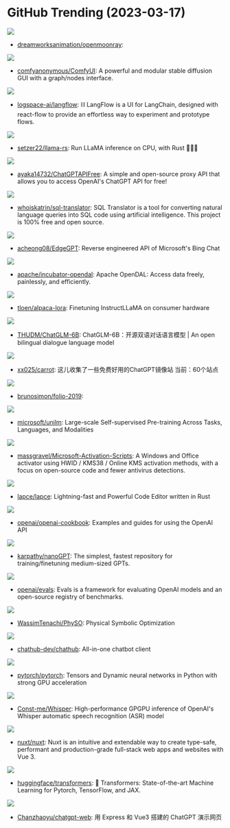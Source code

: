 # GitHub Trending (2023-03-17)

![](https://img.shields.io/badge/CMake-New%20500-green?style=flat-square&logo=appveyor)
- [dreamworksanimation/openmoonray](https://github.com/dreamworksanimation/openmoonray): 

![](https://img.shields.io/badge/Python-New%20472-green?style=flat-square&logo=appveyor)
- [comfyanonymous/ComfyUI](https://github.com/comfyanonymous/ComfyUI): A powerful and modular stable diffusion GUI with a graph/nodes interface.

![](https://img.shields.io/badge/TypeScript-New%20113-green?style=flat-square&logo=appveyor)
- [logspace-ai/langflow](https://github.com/logspace-ai/langflow): ⛓️ LangFlow is a UI for LangChain, designed with react-flow to provide an effortless way to experiment and prototype flows.

![](https://img.shields.io/badge/Rust-New%20353-green?style=flat-square&logo=appveyor)
- [setzer22/llama-rs](https://github.com/setzer22/llama-rs): Run LLaMA inference on CPU, with Rust 🦀🚀🦙

![](https://img.shields.io/badge/JavaScript-New%20107-green?style=flat-square&logo=appveyor)
- [ayaka14732/ChatGPTAPIFree](https://github.com/ayaka14732/ChatGPTAPIFree): A simple and open-source proxy API that allows you to access OpenAI's ChatGPT API for free!

![](https://img.shields.io/badge/TypeScript-New%20321-green?style=flat-square&logo=appveyor)
- [whoiskatrin/sql-translator](https://github.com/whoiskatrin/sql-translator): SQL Translator is a tool for converting natural language queries into SQL code using artificial intelligence. This project is 100% free and open source.

![](https://img.shields.io/badge/Python-New%20243-green?style=flat-square&logo=appveyor)
- [acheong08/EdgeGPT](https://github.com/acheong08/EdgeGPT): Reverse engineered API of Microsoft's Bing Chat

![](https://img.shields.io/badge/Rust-New%2051-green?style=flat-square&logo=appveyor)
- [apache/incubator-opendal](https://github.com/apache/incubator-opendal): Apache OpenDAL: Access data freely, painlessly, and efficiently.

![](https://img.shields.io/badge/Jupyter%20Notebook-New%20348-green?style=flat-square&logo=appveyor)
- [tloen/alpaca-lora](https://github.com/tloen/alpaca-lora): Finetuning InstructLLaMA on consumer hardware

![](https://img.shields.io/badge/Python-New%201-green?style=flat-square&logo=appveyor)
- [THUDM/ChatGLM-6B](https://github.com/THUDM/ChatGLM-6B): ChatGLM-6B：开源双语对话语言模型 | An open bilingual dialogue language model

![](https://img.shields.io/badge/none-New%20883-green?style=flat-square&logo=appveyor)
- [xx025/carrot](https://github.com/xx025/carrot): 这儿收集了一些免费好用的ChatGPT镜像站 当前：60个站点

![](https://img.shields.io/badge/JavaScript-New%20130-green?style=flat-square&logo=appveyor)
- [brunosimon/folio-2019](https://github.com/brunosimon/folio-2019): 

![](https://img.shields.io/badge/Python-New%20210-green?style=flat-square&logo=appveyor)
- [microsoft/unilm](https://github.com/microsoft/unilm): Large-scale Self-supervised Pre-training Across Tasks, Languages, and Modalities

![](https://img.shields.io/badge/Batchfile-New%20339-green?style=flat-square&logo=appveyor)
- [massgravel/Microsoft-Activation-Scripts](https://github.com/massgravel/Microsoft-Activation-Scripts): A Windows and Office activator using HWID / KMS38 / Online KMS activation methods, with a focus on open-source code and fewer antivirus detections.

![](https://img.shields.io/badge/Rust-New%2053-green?style=flat-square&logo=appveyor)
- [lapce/lapce](https://github.com/lapce/lapce): Lightning-fast and Powerful Code Editor written in Rust

![](https://img.shields.io/badge/Jupyter%20Notebook-New%20544-green?style=flat-square&logo=appveyor)
- [openai/openai-cookbook](https://github.com/openai/openai-cookbook): Examples and guides for using the OpenAI API

![](https://img.shields.io/badge/Python-New%20105-green?style=flat-square&logo=appveyor)
- [karpathy/nanoGPT](https://github.com/karpathy/nanoGPT): The simplest, fastest repository for training/finetuning medium-sized GPTs.

![](https://img.shields.io/badge/Python-New%20977-green?style=flat-square&logo=appveyor)
- [openai/evals](https://github.com/openai/evals): Evals is a framework for evaluating OpenAI models and an open-source registry of benchmarks.

![](https://img.shields.io/badge/Python-New%20198-green?style=flat-square&logo=appveyor)
- [WassimTenachi/PhySO](https://github.com/WassimTenachi/PhySO): Physical Symbolic Optimization

![](https://img.shields.io/badge/TypeScript-New%20176-green?style=flat-square&logo=appveyor)
- [chathub-dev/chathub](https://github.com/chathub-dev/chathub): All-in-one chatbot client

![](https://img.shields.io/badge/C%2B%2B-New%2078-green?style=flat-square&logo=appveyor)
- [pytorch/pytorch](https://github.com/pytorch/pytorch): Tensors and Dynamic neural networks in Python with strong GPU acceleration

![](https://img.shields.io/badge/C%2B%2B-New%20117-green?style=flat-square&logo=appveyor)
- [Const-me/Whisper](https://github.com/Const-me/Whisper): High-performance GPGPU inference of OpenAI's Whisper automatic speech recognition (ASR) model

![](https://img.shields.io/badge/TypeScript-New%2024-green?style=flat-square&logo=appveyor)
- [nuxt/nuxt](https://github.com/nuxt/nuxt): Nuxt is an intuitive and extendable way to create type-safe, performant and production-grade full-stack web apps and websites with Vue 3.

![](https://img.shields.io/badge/Python-New%20210-green?style=flat-square&logo=appveyor)
- [huggingface/transformers](https://github.com/huggingface/transformers): 🤗 Transformers: State-of-the-art Machine Learning for Pytorch, TensorFlow, and JAX.

![](https://img.shields.io/badge/Vue-New%20376-green?style=flat-square&logo=appveyor)
- [Chanzhaoyu/chatgpt-web](https://github.com/Chanzhaoyu/chatgpt-web): 用 Express 和 Vue3 搭建的 ChatGPT 演示网页

